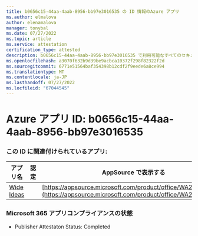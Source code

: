 ```yaml
---
title: b0656c15-44aa-4aab-8956-bb97e3016535 の ID 情報のAzure アプリ
ms.author: elmalova
author: elenamalova
manager: tonybal
ms.date: 07/27/2022
ms.topic: article
ms.service: attestation
certification_type: attested
description: b0656c15-44aa-4aab-8956-bb97e3016535 で利用可能なすべてのセキュリティとコンプライアンス情報。
ms.openlocfilehash: a3070f632b9d39be9acbca10372f298f82322f2d
ms.sourcegitcommit: 6771e51564baf354398b12cdf2f9eede6a8ce994
ms.translationtype: MT
ms.contentlocale: ja-JP
ms.lasthandoff: 07/27/2022
ms.locfileid: "67044545"
---
```

# <a name="azure-app-id-b0656c15-44aa-4aab-8956-bb97e3016535"></a>Azure アプリ ID: b0656c15-44aa-4aab-8956-bb97e3016535


### <a name="apps-associated-with-this-id"></a>この ID に関連付けられているアプリ:
| **アプリ名** | **認定** | **AppSource で表示する** |
|--------------|---------------|-----------------------|
| [Wide Ideas](../forward/WA200000819.md) |  | [https://appsource.microsoft.com/product/office/WA200000819](https://appsource.microsoft.com/product/office/WA200000819) |

### <a name="microsoft-365-app-compliance-status"></a>Microsoft 365 アプリコンプライアンスの状態
- Publisher Attestaton Status: Completed
